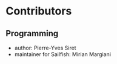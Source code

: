 <!--
SPDX-FileCopyrightText: 2023-2024 Mirian Margiani
SPDX-License-Identifier: GFDL-1.3-or-later
-->

# Contributors

## Programming

- author: Pierre-Yves Siret
- maintainer for Sailfish: Mirian Margiani
